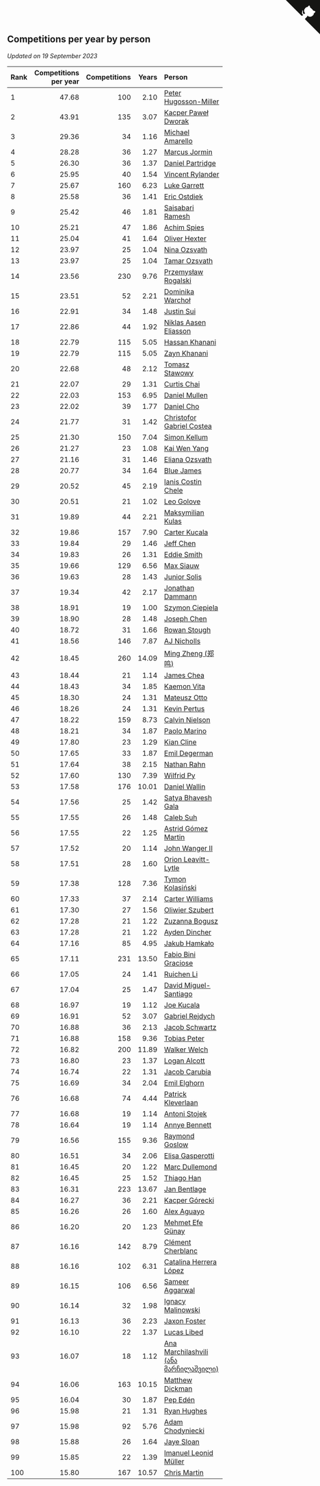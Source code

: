 ## Competitions per year by person

*Updated on 19 September 2023*

| Rank | Competitions per year | Competitions | Years | Person |
| :--- | ---: | ---: | ---: | :--- |
| 1 | 47.68 | 100 | 2.10 | [Peter Hugosson-Miller](https://www.worldcubeassociation.org/persons/2021HUGO01) |
| 2 | 43.91 | 135 | 3.07 | [Kacper Paweł Dworak](https://www.worldcubeassociation.org/persons/2020DWOR01) |
| 3 | 29.36 | 34 | 1.16 | [Michael Amarello](https://www.worldcubeassociation.org/persons/2022AMAR09) |
| 4 | 28.28 | 36 | 1.27 | [Marcus Jormin](https://www.worldcubeassociation.org/persons/2022JORM01) |
| 5 | 26.30 | 36 | 1.37 | [Daniel Partridge](https://www.worldcubeassociation.org/persons/2022PART02) |
| 6 | 25.95 | 40 | 1.54 | [Vincent Rylander](https://www.worldcubeassociation.org/persons/2022RYLA01) |
| 7 | 25.67 | 160 | 6.23 | [Luke Garrett](https://www.worldcubeassociation.org/persons/2017GARR05) |
| 8 | 25.58 | 36 | 1.41 | [Eric Ostdiek](https://www.worldcubeassociation.org/persons/2022OSTD01) |
| 9 | 25.42 | 46 | 1.81 | [Saisabari Ramesh](https://www.worldcubeassociation.org/persons/2021RAME01) |
| 10 | 25.21 | 47 | 1.86 | [Achim Spies](https://www.worldcubeassociation.org/persons/2021SPIE01) |
| 11 | 25.04 | 41 | 1.64 | [Oliver Hexter](https://www.worldcubeassociation.org/persons/2022HEXT01) |
| 12 | 23.97 | 25 | 1.04 | [Nina Ozsvath](https://www.worldcubeassociation.org/persons/2022OZSV03) |
| 13 | 23.97 | 25 | 1.04 | [Tamar Ozsvath](https://www.worldcubeassociation.org/persons/2022OZSV04) |
| 14 | 23.56 | 230 | 9.76 | [Przemysław Rogalski](https://www.worldcubeassociation.org/persons/2013ROGA02) |
| 15 | 23.51 | 52 | 2.21 | [Dominika Warchoł](https://www.worldcubeassociation.org/persons/2021WARC01) |
| 16 | 22.91 | 34 | 1.48 | [Justin Sui](https://www.worldcubeassociation.org/persons/2022SUIJ01) |
| 17 | 22.86 | 44 | 1.92 | [Niklas Aasen Eliasson](https://www.worldcubeassociation.org/persons/2021ELIA01) |
| 18 | 22.79 | 115 | 5.05 | [Hassan Khanani](https://www.worldcubeassociation.org/persons/2018KHAN26) |
| 19 | 22.79 | 115 | 5.05 | [Zayn Khanani](https://www.worldcubeassociation.org/persons/2018KHAN28) |
| 20 | 22.68 | 48 | 2.12 | [Tomasz Stawowy](https://www.worldcubeassociation.org/persons/2021STAW01) |
| 21 | 22.07 | 29 | 1.31 | [Curtis Chai](https://www.worldcubeassociation.org/persons/2022CHAI02) |
| 22 | 22.03 | 153 | 6.95 | [Daniel Mullen](https://www.worldcubeassociation.org/persons/2016MULL04) |
| 23 | 22.02 | 39 | 1.77 | [Daniel Cho](https://www.worldcubeassociation.org/persons/2021CHOD01) |
| 24 | 21.77 | 31 | 1.42 | [Christofor Gabriel Costea](https://www.worldcubeassociation.org/persons/2022COST03) |
| 25 | 21.30 | 150 | 7.04 | [Simon Kellum](https://www.worldcubeassociation.org/persons/2016KELL12) |
| 26 | 21.27 | 23 | 1.08 | [Kai Wen Yang](https://www.worldcubeassociation.org/persons/2022YANG19) |
| 27 | 21.16 | 31 | 1.46 | [Eliana Ozsvath](https://www.worldcubeassociation.org/persons/2022OZSV01) |
| 28 | 20.77 | 34 | 1.64 | [Blue James](https://www.worldcubeassociation.org/persons/2022JAME01) |
| 29 | 20.52 | 45 | 2.19 | [Ianis Costin Chele](https://www.worldcubeassociation.org/persons/2021CHEL01) |
| 30 | 20.51 | 21 | 1.02 | [Leo Golove](https://www.worldcubeassociation.org/persons/2022GOLO02) |
| 31 | 19.89 | 44 | 2.21 | [Maksymilian Kulas](https://www.worldcubeassociation.org/persons/2021KULA02) |
| 32 | 19.86 | 157 | 7.90 | [Carter Kucala](https://www.worldcubeassociation.org/persons/2015KUCA01) |
| 33 | 19.84 | 29 | 1.46 | [Jeff Chen](https://www.worldcubeassociation.org/persons/2022CHEN19) |
| 34 | 19.83 | 26 | 1.31 | [Eddie Smith](https://www.worldcubeassociation.org/persons/2022SMIT20) |
| 35 | 19.66 | 129 | 6.56 | [Max Siauw](https://www.worldcubeassociation.org/persons/2017SIAU02) |
| 36 | 19.63 | 28 | 1.43 | [Junior Solis](https://www.worldcubeassociation.org/persons/2022SOLI03) |
| 37 | 19.34 | 42 | 2.17 | [Jonathan Dammann](https://www.worldcubeassociation.org/persons/2021DAMM01) |
| 38 | 18.91 | 19 | 1.00 | [Szymon Ciepiela](https://www.worldcubeassociation.org/persons/2022CIEP01) |
| 39 | 18.90 | 28 | 1.48 | [Joseph Chen](https://www.worldcubeassociation.org/persons/2022CHEN16) |
| 40 | 18.72 | 31 | 1.66 | [Rowan Stough](https://www.worldcubeassociation.org/persons/2022STOU01) |
| 41 | 18.56 | 146 | 7.87 | [AJ Nicholls](https://www.worldcubeassociation.org/persons/2015NICH04) |
| 42 | 18.45 | 260 | 14.09 | [Ming Zheng (郑鸣)](https://www.worldcubeassociation.org/persons/2009ZHEN11) |
| 43 | 18.44 | 21 | 1.14 | [James Chea](https://www.worldcubeassociation.org/persons/2022CHEA05) |
| 44 | 18.43 | 34 | 1.85 | [Kaemon Vita](https://www.worldcubeassociation.org/persons/2021VITA01) |
| 45 | 18.30 | 24 | 1.31 | [Mateusz Otto](https://www.worldcubeassociation.org/persons/2022OTTO01) |
| 46 | 18.26 | 24 | 1.31 | [Kevin Pertus](https://www.worldcubeassociation.org/persons/2022PERT01) |
| 47 | 18.22 | 159 | 8.73 | [Calvin Nielson](https://www.worldcubeassociation.org/persons/2014NIEL03) |
| 48 | 18.21 | 34 | 1.87 | [Paolo Marino](https://www.worldcubeassociation.org/persons/2021MARI04) |
| 49 | 17.80 | 23 | 1.29 | [Kian Cline](https://www.worldcubeassociation.org/persons/2022CLIN01) |
| 50 | 17.65 | 33 | 1.87 | [Emil Degerman](https://www.worldcubeassociation.org/persons/2021DEGE01) |
| 51 | 17.64 | 38 | 2.15 | [Nathan Rahn](https://www.worldcubeassociation.org/persons/2021RAHN01) |
| 52 | 17.60 | 130 | 7.39 | [Wilfrid Py](https://www.worldcubeassociation.org/persons/2016PYWI01) |
| 53 | 17.58 | 176 | 10.01 | [Daniel Wallin](https://www.worldcubeassociation.org/persons/2013WALL03) |
| 54 | 17.56 | 25 | 1.42 | [Satya Bhavesh Gala](https://www.worldcubeassociation.org/persons/2022GALA03) |
| 55 | 17.55 | 26 | 1.48 | [Caleb Suh](https://www.worldcubeassociation.org/persons/2022SUHC01) |
| 56 | 17.55 | 22 | 1.25 | [Astrid Gómez Martin](https://www.worldcubeassociation.org/persons/2022MART26) |
| 57 | 17.52 | 20 | 1.14 | [John Wanger II](https://www.worldcubeassociation.org/persons/2022WANG39) |
| 58 | 17.51 | 28 | 1.60 | [Orion Leavitt-Lytle](https://www.worldcubeassociation.org/persons/2022LEAV01) |
| 59 | 17.38 | 128 | 7.36 | [Tymon Kolasiński](https://www.worldcubeassociation.org/persons/2016KOLA02) |
| 60 | 17.33 | 37 | 2.14 | [Carter Williams](https://www.worldcubeassociation.org/persons/2021WILL06) |
| 61 | 17.30 | 27 | 1.56 | [Oliwier Szubert](https://www.worldcubeassociation.org/persons/2022SZUB01) |
| 62 | 17.28 | 21 | 1.22 | [Zuzanna Bogusz](https://www.worldcubeassociation.org/persons/2022BOGU01) |
| 63 | 17.28 | 21 | 1.22 | [Ayden Dincher](https://www.worldcubeassociation.org/persons/2022DINC01) |
| 64 | 17.16 | 85 | 4.95 | [Jakub Hamkało](https://www.worldcubeassociation.org/persons/2018HAMK01) |
| 65 | 17.11 | 231 | 13.50 | [Fabio Bini Graciose](https://www.worldcubeassociation.org/persons/2010GRAC02) |
| 66 | 17.05 | 24 | 1.41 | [Ruichen Li](https://www.worldcubeassociation.org/persons/2022LIRU02) |
| 67 | 17.04 | 25 | 1.47 | [David Miguel-Santiago](https://www.worldcubeassociation.org/persons/2022MIGU02) |
| 68 | 16.97 | 19 | 1.12 | [Joe Kucala](https://www.worldcubeassociation.org/persons/2022KUCA01) |
| 69 | 16.91 | 52 | 3.07 | [Gabriel Rejdych](https://www.worldcubeassociation.org/persons/2020REJD01) |
| 70 | 16.88 | 36 | 2.13 | [Jacob Schwartz](https://www.worldcubeassociation.org/persons/2021SCHW01) |
| 71 | 16.88 | 158 | 9.36 | [Tobias Peter](https://www.worldcubeassociation.org/persons/2014PETE03) |
| 72 | 16.82 | 200 | 11.89 | [Walker Welch](https://www.worldcubeassociation.org/persons/2011WELC01) |
| 73 | 16.80 | 23 | 1.37 | [Logan Alcott](https://www.worldcubeassociation.org/persons/2022ALCO02) |
| 74 | 16.74 | 22 | 1.31 | [Jacob Carubia](https://www.worldcubeassociation.org/persons/2022CARU02) |
| 75 | 16.69 | 34 | 2.04 | [Emil Elghorn](https://www.worldcubeassociation.org/persons/2021ELGH01) |
| 76 | 16.68 | 74 | 4.44 | [Patrick Kleverlaan](https://www.worldcubeassociation.org/persons/2019KLEV01) |
| 77 | 16.68 | 19 | 1.14 | [Antoni Stojek](https://www.worldcubeassociation.org/persons/2022STOJ03) |
| 78 | 16.64 | 19 | 1.14 | [Annye Bennett](https://www.worldcubeassociation.org/persons/2022BENN11) |
| 79 | 16.56 | 155 | 9.36 | [Raymond Goslow](https://www.worldcubeassociation.org/persons/2014GOSL01) |
| 80 | 16.51 | 34 | 2.06 | [Elisa Gasperotti](https://www.worldcubeassociation.org/persons/2021GASP01) |
| 81 | 16.45 | 20 | 1.22 | [Marc Dullemond](https://www.worldcubeassociation.org/persons/2022DULL01) |
| 82 | 16.45 | 25 | 1.52 | [Thiago Han](https://www.worldcubeassociation.org/persons/2022HANT01) |
| 83 | 16.31 | 223 | 13.67 | [Jan Bentlage](https://www.worldcubeassociation.org/persons/2010BENT01) |
| 84 | 16.27 | 36 | 2.21 | [Kacper Górecki](https://www.worldcubeassociation.org/persons/2021GORE01) |
| 85 | 16.26 | 26 | 1.60 | [Alex Aguayo](https://www.worldcubeassociation.org/persons/2022AGUA01) |
| 86 | 16.20 | 20 | 1.23 | [Mehmet Efe Günay](https://www.worldcubeassociation.org/persons/2022GUNA05) |
| 87 | 16.16 | 142 | 8.79 | [Clément Cherblanc](https://www.worldcubeassociation.org/persons/2014CHER05) |
| 88 | 16.16 | 102 | 6.31 | [Catalina Herrera López](https://www.worldcubeassociation.org/persons/2017LOPE31) |
| 89 | 16.15 | 106 | 6.56 | [Sameer Aggarwal](https://www.worldcubeassociation.org/persons/2017AGGA01) |
| 90 | 16.14 | 32 | 1.98 | [Ignacy Malinowski](https://www.worldcubeassociation.org/persons/2021MALI02) |
| 91 | 16.13 | 36 | 2.23 | [Jaxon Foster](https://www.worldcubeassociation.org/persons/2021FOST01) |
| 92 | 16.10 | 22 | 1.37 | [Lucas Libed](https://www.worldcubeassociation.org/persons/2022LIBE02) |
| 93 | 16.07 | 18 | 1.12 | [Ana Marchilashvili (ანა მარჩილაშვილი)](https://www.worldcubeassociation.org/persons/2022MARC10) |
| 94 | 16.06 | 163 | 10.15 | [Matthew Dickman](https://www.worldcubeassociation.org/persons/2013DICK01) |
| 95 | 16.04 | 30 | 1.87 | [Pep Edén](https://www.worldcubeassociation.org/persons/2021EDEN01) |
| 96 | 15.98 | 21 | 1.31 | [Ryan Hughes](https://www.worldcubeassociation.org/persons/2022HUGH04) |
| 97 | 15.98 | 92 | 5.76 | [Adam Chodyniecki](https://www.worldcubeassociation.org/persons/2017CHOD02) |
| 98 | 15.88 | 26 | 1.64 | [Jaye Sloan](https://www.worldcubeassociation.org/persons/2022SLOA01) |
| 99 | 15.85 | 22 | 1.39 | [Imanuel Leonid Müller](https://www.worldcubeassociation.org/persons/2022MULL02) |
| 100 | 15.80 | 167 | 10.57 | [Chris Martin](https://www.worldcubeassociation.org/persons/2013MART03) |


<a href="https://github.com/JustinTimeCuber/wca_statistics" class="github-corner" aria-label="View source on Github"><svg width="80" height="80" viewBox="0 0 250 250" style="fill:#151513; color:#fff; position: absolute; top: 0; border: 0; right: 0;" aria-hidden="true"><path d="M0,0 L115,115 L130,115 L142,142 L250,250 L250,0 Z"></path><path d="M128.3,109.0 C113.8,99.7 119.0,89.6 119.0,89.6 C122.0,82.7 120.5,78.6 120.5,78.6 C119.2,72.0 123.4,76.3 123.4,76.3 C127.3,80.9 125.5,87.3 125.5,87.3 C122.9,97.6 130.6,101.9 134.4,103.2" fill="currentColor" style="transform-origin: 130px 106px;" class="octo-arm"></path><path d="M115.0,115.0 C114.9,115.1 118.7,116.5 119.8,115.4 L133.7,101.6 C136.9,99.2 139.9,98.4 142.2,98.6 C133.8,88.0 127.5,74.4 143.8,58.0 C148.5,53.4 154.0,51.2 159.7,51.0 C160.3,49.4 163.2,43.6 171.4,40.1 C171.4,40.1 176.1,42.5 178.8,56.2 C183.1,58.6 187.2,61.8 190.9,65.4 C194.5,69.0 197.7,73.2 200.1,77.6 C213.8,80.2 216.3,84.9 216.3,84.9 C212.7,93.1 206.9,96.0 205.4,96.6 C205.1,102.4 203.0,107.8 198.3,112.5 C181.9,128.9 168.3,122.5 157.7,114.1 C157.9,116.9 156.7,120.9 152.7,124.9 L141.0,136.5 C139.8,137.7 141.6,141.9 141.8,141.8 Z" fill="currentColor" class="octo-body"></path></svg></a><style>.github-corner:hover .octo-arm{animation:octocat-wave 560ms ease-in-out}@keyframes octocat-wave{0%,100%{transform:rotate(0)}20%,60%{transform:rotate(-25deg)}40%,80%{transform:rotate(10deg)}}@media (max-width:500px){.github-corner:hover .octo-arm{animation:none}.github-corner .octo-arm{animation:octocat-wave 560ms ease-in-out}}</style>
